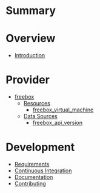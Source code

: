 # Summary

# Overview

- [Introduction](./README.md)

# Provider

- [freebox](./provider.md)
  - [Resources]()
    - [freebox_virtual_machine](./resources/virtual_machine.md)
  - [Data Sources]()
    - [freebox_api_version](./data-sources/api_version.md)

# Development

- [Requirements](./development/requirements.md)
- [Continuous Integration](./development/continuous-integration.md)
- [Documentation](./development/documentation.md)
- [Contributing](./development/contributing.md)
